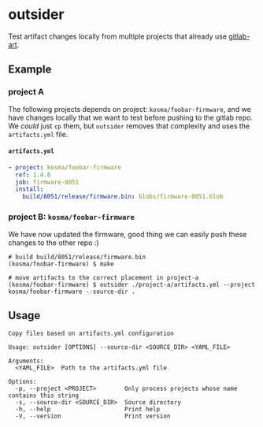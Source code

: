 # outsider
Test artifact changes locally from multiple projects that already use [gitlab-art](https://github.com/kosma/gitlab-art).

## Example
### project A

The following projects depends on project: `kosma/foobar-firmware`, and we have changes
locally that we want to test before pushing to the gitlab repo. We _could_ just `cp` them,
but `outsider` removes that complexity and uses the `artifacts.yml` file.

#### `artifacts.yml`
```yml
- project: kosma/foobar-firmware
  ref: 1.4.0
  job: firmware-8051
  install:
    build/8051/release/firmware.bin: blobs/firmware-8051.blob
```

### project B: `kosma/foobar-firmware`
We have now updated the firmware, good thing we can easily push these changes to the other repo :)
```
# build build/8051/release/firmware.bin
(kosma/foobar-firmware) $ make

# move artifacts to the correct placement in project-a
(kosma/foobar-firmware) $ outsider ./project-a/artifacts.yml --project kosma/foobar-firmware --source-dir .
```

## Usage
```
Copy files based on artifacts.yml configuration

Usage: outsider [OPTIONS] --source-dir <SOURCE_DIR> <YAML_FILE>

Arguments:
  <YAML_FILE>  Path to the artifacts.yml file

Options:
  -p, --project <PROJECT>        Only process projects whose name contains this string
  -s, --source-dir <SOURCE_DIR>  Source directory
  -h, --help                     Print help
  -V, --version                  Print version
```
